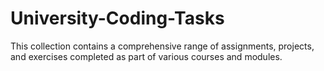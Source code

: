 # University-Coding-Tasks
This collection contains a comprehensive range of assignments, projects, and exercises completed as part of various courses and modules.

